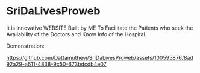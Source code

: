 # SriDaLivesProweb
It is innovative WEBSITE Built by ME To Facilitate the Patients who seek the Availability of the Doctors and Know Info of the Hospital.


Demonstration:


https://github.com/Dattamuthevi/SriDaLivesProweb/assets/100595876/8ad92a29-a611-4838-9c50-673bdcdb4e07

